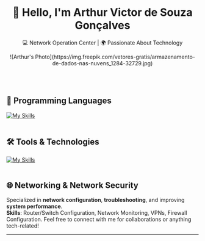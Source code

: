 <h1 align="center">👋 Hello, I'm Arthur Victor de Souza Gonçalves</h1>

<p align="center">
  💻 Network Operation Center | 🌍 Passionate About Technology
</p>

<p align="center">
  ![Arthur's Photo](https://img.freepik.com/vetores-gratis/armazenamento-de-dados-nas-nuvens_1284-32729.jpg)
</p><br><br>

## 🚀 Programming Languages
[![My Skills](https://skillicons.dev/icons?i=python,typescript,bash,html,css,shell)](https://skillicons.dev)<br><br>

## 🛠️ Tools & Technologies
[![My Skills](https://skillicons.dev/icons?i=linux,pycharm,vscode)](https://skillicons.dev)<br><br>

## 🌐 Networking & Network Security
Specialized in **network configuration**, **troubleshooting**, and improving **system performance**.  
**Skills**: Router/Switch Configuration, Network Monitoring, VPNs, Firewall Configuration.
Feel free to connect with me for collaborations or anything tech-related!

---
